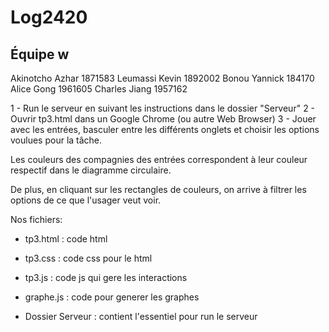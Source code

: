 # Log2420

Équipe w
----------
Akinotcho Azhar 1871583
Leumassi Kevin 1892002
Bonou Yannick 184170
Alice Gong    1961605
Charles Jiang 1957162

1 - Run le serveur en suivant les instructions dans le dossier "Serveur"
2 - Ouvrir tp3.html dans un Google Chrome (ou autre Web Browser)
3 - Jouer avec les entrées, basculer entre les différents onglets et choisir les options voulues pour la tâche.
   
Les couleurs des compagnies des entrées correspondent à leur couleur respectif dans le diagramme circulaire.

De plus, en cliquant sur les rectangles de couleurs, on arrive à filtrer les options de ce que l'usager veut voir.
    
Nos fichiers:
- tp3.html  : code html 
- tp3.css   : code css pour le html
- tp3.js    : code js qui gere les interactions
- graphe.js : code pour generer les graphes

- Dossier Serveur : contient l'essentiel pour run le serveur